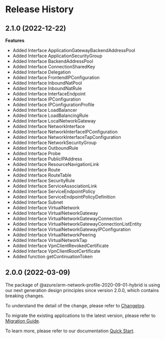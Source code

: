 # Release History
    
## 2.1.0 (2022-12-22)
    
**Features**

  - Added Interface ApplicationGatewayBackendAddressPool
  - Added Interface ApplicationSecurityGroup
  - Added Interface BackendAddressPool
  - Added Interface ConnectionSharedKey
  - Added Interface Delegation
  - Added Interface FrontendIPConfiguration
  - Added Interface InboundNatPool
  - Added Interface InboundNatRule
  - Added Interface InterfaceEndpoint
  - Added Interface IPConfiguration
  - Added Interface IPConfigurationProfile
  - Added Interface LoadBalancer
  - Added Interface LoadBalancingRule
  - Added Interface LocalNetworkGateway
  - Added Interface NetworkInterface
  - Added Interface NetworkInterfaceIPConfiguration
  - Added Interface NetworkInterfaceTapConfiguration
  - Added Interface NetworkSecurityGroup
  - Added Interface OutboundRule
  - Added Interface Probe
  - Added Interface PublicIPAddress
  - Added Interface ResourceNavigationLink
  - Added Interface Route
  - Added Interface RouteTable
  - Added Interface SecurityRule
  - Added Interface ServiceAssociationLink
  - Added Interface ServiceEndpointPolicy
  - Added Interface ServiceEndpointPolicyDefinition
  - Added Interface Subnet
  - Added Interface VirtualNetwork
  - Added Interface VirtualNetworkGateway
  - Added Interface VirtualNetworkGatewayConnection
  - Added Interface VirtualNetworkGatewayConnectionListEntity
  - Added Interface VirtualNetworkGatewayIPConfiguration
  - Added Interface VirtualNetworkPeering
  - Added Interface VirtualNetworkTap
  - Added Interface VpnClientRevokedCertificate
  - Added Interface VpnClientRootCertificate
  - Added function getContinuationToken
    
    
## 2.0.0 (2022-03-09)

The package of @azure/arm-network-profile-2020-09-01-hybrid is using our next generation design principles since version 2.0.0, which contains breaking changes.

To understand the detail of the change, please refer to [Changelog](https://aka.ms/js-track2-changelog).

To migrate the existing applications to the latest version, please refer to [Migration Guide](https://aka.ms/js-track2-migration-guide).

To learn more, please refer to our documentation [Quick Start](https://aka.ms/js-track2-quickstart).

